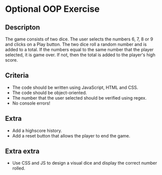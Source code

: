 # Optional OOP Exercise

## Descripton

The game consists of two dice. The user selects the numbers 6, 7, 8 or 9 and clicks on a Play button. The two dice roll a random number and is added to a total. If the numbers equal to the same number that the player selected, it is game over. If not, then the total is added to the player's high score.

## Criteria

- The code should be written using JavaScript, HTML and CSS.
- The code should be object-oriented.
- The number that the user selected should be verified using regex.
- No console errors!

## Extra

- Add a highscore history.
- Add a reset button that allows the player to end the game.

## Extra extra

- Use CSS and JS to design a visual dice and display the correct number rolled.
